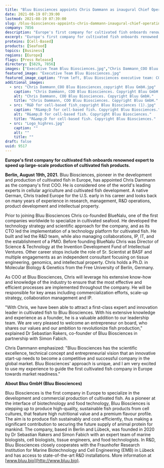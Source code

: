 ```yaml
---
title: "Bluu Biosciences appoints Chris Dammann as inaugural Chief Operating Officer"
date: 2021-08-19 07:39:00
lastmod: 2021-08-19 07:39:00
slug: /bluu-biosciences-appoints-chris-dammann-inaugural-chief-operating-officer
company: 7856
description: "Europe's first company for cultivated fish onboards renowned expert to speed up large-scale production of cultivated fish products."
excerpt: "Europe's first company for cultivated fish onboards renowned expert to speed up large-scale production of cultivated fish products."
proteins: [Cell-Based]
products: [Seafood]
topics: [Business]
regions: [Europe]
flags: [Press Release]
directory: [5829, 7856]
images: ["Executive Team Bluu Biosciences.jpg","Chris Dammann_COO Bluu Biosciences_copyright Bluu GmbH.jpg", "R&D for cell-based fish_copyright Bluu Biosciences (1).jpg", "Logo_highres.jpg"]
featured_image: "Executive Team Bluu Biosciences.jpg"
featured_image_caption: "From left, Bluu Biosciences executive team: COO Chris Dammann; Co-Founder and Managing Director Dr Sebastian Rakers; Co-Founder and Managing Director Simon Fabich. Copyright Bluu GmbH."
additional_images:
  - src: "Chris Dammann_COO Bluu Biosciences_copyright Bluu GmbH.jpg"
    caption: "Chris Dammann, COO Bluu Biosciences. Copyright Bluu GmbH."
    alt: "Chris Dammann, COO Bluu Biosciences. Copyright Bluu GmbH."
    title: "Chris Dammann, COO Bluu Biosciences. Copyright Bluu GmbH."
  - src: "R&D for cell-based fish_copyright Bluu Biosciences (1).jpg"
    caption: "R&amp;D for cell-based fish. Copyright Bluu Biosciences."
    alt: "R&amp;D for cell-based fish. Copyright Bluu Biosciences."
    title: "R&amp;D for cell-based fish. Copyright Bluu Biosciences."
  - src: "Logo_highres.jpg"
    caption: ""
    alt: ""
    title: ""
draft: false
uuid: 9517
---
```

**Europe\'s first company for cultivated fish onboards renowned expert
to speed up large-scale production of cultivated fish products.**

**Berlin, August 19th, 2021.** Bluu Biosciences, pioneer in the
development and production of cultivated fish in Europe, has appointed
Chris Dammann as the company's first COO. He is considered one of the
world\'s leading experts in cellular agriculture and cultivated fish
development. A native German, Chris traded Europe for the U.S. early in
his career and looks back on many years of experience in research,
management, R&D operations, product development and intellectual
property.

Prior to joining Bluu Biosciences Chris co-founded BlueNalu, one of the
first companies worldwide to specialize in cultivated seafood. He
developed the technology strategy and scientific approach for the
company, and as its CTO led the implementation of a technology platform
for cultivated fish. He built and led the R&D team, while also managing
collaborations, IP, IT, and the establishment of a PMO. Before founding
BlueNalu Chris was Director of Science & Technology at the Invention
Development Fund of Intellectual Ventures. Other career stops include
the role of Sr. Scientist at BASF and multiple engagements as an
independent consultant focusing on tissue engineering, genomics, and
intellectual property. Chris holds a Ph.D. in Molecular Biology &
Genetics from the Free University of Berlin, Germany.

As COO at Bluu Biosciences, Chris will leverage his extensive know-how
and knowledge of the industry to ensure that the most effective and
efficient processes are implemented throughout the company. He will be
responsible for key areas including commercialization efforts, scale-up
strategy, collaboration management and IP.

\"With Chris, we have been able to attract a first-class expert and
innovation leader in cultivated fish to Bluu Biosciences. With his
extensive knowledge and experience as a founder, he is a valuable
addition to our leadership team. We are very pleased to welcome an
entrepreneur on board, who shares our values and our ambition to
revolutionize fish production,\" explained Dr Sebastian Rakers,
co-founder of Bluu Biosciences in partnership with Simon Fabich.

Chris Dammann emphasized: \"Bluu Biosciences has the scientific
excellence, technical concept and entrepreneurial vision that an
innovative start-up needs to become a competitive and successful company
in the global market. Bluu Biosciences' approach is unique, and I am
very excited to use my experience to guide the first cultivated fish
company in Europe towards market readiness.\"

**About Bluu GmbH (Bluu Biosciences)**

Bluu Biosciences is the first company in Europe to specialize in the
development and commercial production of cultivated fish. As a pioneer
at the interface of biotechnology and food technology, Bluu Biosciences
is stepping up to produce high-quality, sustainable fish products from
cell cultures, that feature high nutritional value and a premium flavour
profile. The aim is to produce fish sustainably and cost-efficiently,
thus making a significant contribution to securing the future supply of
animal protein for mankind. The company, based in Berlin and Lübeck, was
founded in 2020 by Dr Sebastian Rakers and Simon Fabich with an expert
team of marine biologists, cell biologists, tissue engineers, and food
technologists. In R&D, Bluu Biosciences closely cooperates with the
Fraunhofer Research Institution for Marine Biotechnology and Cell
Engineering (EMB) in Lübeck and has access to state-of-the-art R&D
installations. More information at [www.bluu.bio](http://www.bluu.bio).
